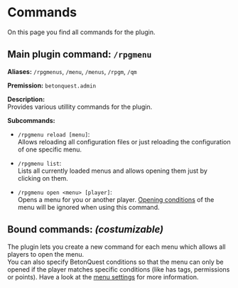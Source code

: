# Commands
On this page you find all commands for the plugin.

## Main plugin command: `/rpgmenu`
**Aliases:** `/rpgmenus`, `/menu`, `/menus`, `/rpgm`, `/qm`

**Premission:** `betonquest.admin`

**Description:**  
Provides various utillity commands for the plugin.

**Subcommands:**  

* `/rpgmenu reload [menu]`:  
  Allows reloading all configuration files or just reloading the configuration of one specific menu.

* `/rpgmenu list`:  
  Lists all currently loaded menus and allows opening them just by clicking on them.

*  `/rpgmenu open <menu> [player]`:  
   Opens a menu for you or another player. [Opening conditions](Menu#the-menu-settings) of the menu will be ignored when using this command.  

## Bound commands: *(costumizable)*
The plugin lets you create a new command for each menu which allows all players to open the menu.  
You can also specify BetonQuest conditions so that the menu can only be opened if the player matches specific conditions (like has tags, permissions or points).
Have a look at the [menu settings](Menu#the-menu-settings) for more information.